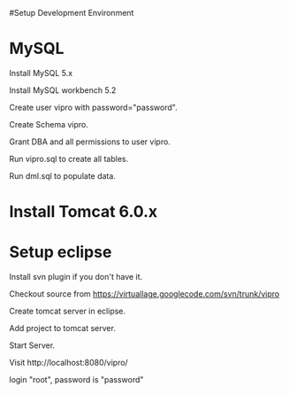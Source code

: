 #Setup Development Environment

# MySQL #
Install MySQL 5.x

Install MySQL workbench 5.2

Create user vipro with password="password".

Create Schema vipro.

Grant DBA and all permissions to user vipro.

Run vipro.sql to create all tables.

Run dml.sql to populate data.

# Install Tomcat 6.0.x #

# Setup eclipse #
Install svn plugin if you don't have it.

Checkout source from https://virtuallage.googlecode.com/svn/trunk/vipro

Create tomcat server in eclipse.

Add project to tomcat server.

Start Server.

Visit http://localhost:8080/vipro/

login "root", password is "password"
